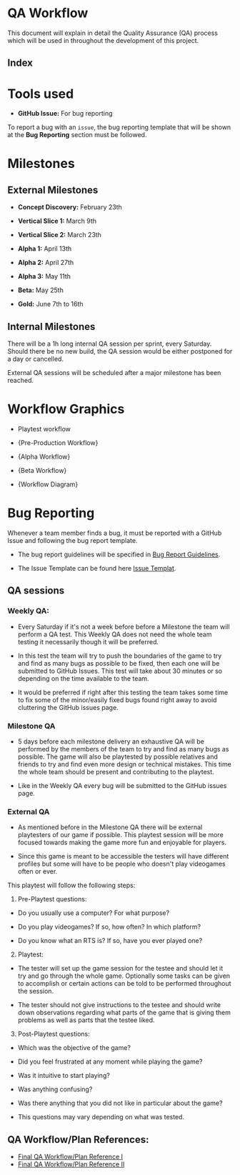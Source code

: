 # QA Workflow

This document will explain in detail the Quality Assurance (QA) process which will be used in throughout the development of this project.

## Index


# Tools used
- **GitHub Issue:** For bug reporting

To report a bug with an `issue`, the bug reporting template that will be shown at the **Bug Reporting** section must be followed. 


# Milestones
## External Milestones
- **Concept Discovery:** February 23th

- **Vertical Slice 1:**  March 9th

- **Vertical Slice 2:**  March 23th

- **Alpha 1:**  April 13th

- **Alpha 2:**  April 27th

- **Alpha 3:**  May 11th

- **Beta:** May 25th

- **Gold:** June 7th to 16th 

## Internal Milestones
There will be a 1h long internal QA session per sprint, every Saturday. Should there be no new build, the QA session would be either postponed for a day or cancelled.

External QA sessions will be scheduled after a major milestone has been reached.

# Workflow Graphics
- Playtest workflow

- {Pre-Production Workflow}
- {Alpha Workflow}
- {Beta Workflow}
- {Workflow Diagram}

# Bug Reporting
Whenever a team member finds a bug, it must be reported with a GitHub Issue and following the bug report template.

- The bug report guidelines will be specified in [Bug Report Guidelines](https://github.com/MissclickStudios/Projecte3/blob/main/Docs/Issues/issues_guidelines.md).

- The Issue Template can be found here [Issue Templat](https://github.com/MissclickStudios/Projecte3/blob/main/Docs/Issues/issues_template.md).



## QA sessions

### Weekly QA:

- Every Saturday if it's not a week before before a Milestone the team will perform a QA test. This Weekly QA does not need the whole team testing it necessarily though it will be preferred. 

- In this test the team will try to push the boundaries of the game to try and find as many bugs as possible to be fixed, then each one will be submitted to GitHub Issues. This test will take about 30 minutes or so depending on the time available to the team.

- It would be preferred if right after this testing the team takes some time to fix some of the minor/easily fixed bugs found right away to avoid cluttering the GitHub issues page.

### Milestone QA

- 5 days before each milestone delivery an exhaustive QA will be performed by the members of the team to try and find as many bugs as possible. The game will also be playtested by possible relatives and friends to try and find even more design or technical mistakes. This time the whole team should be present and contributing to the playtest.

- Like in the Weekly QA every bug will be submitted to the GitHub issues page.

### External QA

-  As mentioned before in the Milestone QA there will be external playtesters of our game if possible. This playtest session will be more focused towards making the game more fun and enjoyable for players.

- Since this game is meant to be accessible the testers will have different profiles but some will have to be people who doesn't play videogames often or ever.

This playtest will follow the following steps:

1. Pre-Playtest questions:

- Do you usually use a computer? For what purpose?

- Do you play videogames? If so, how often? In which platform?

- Do you know what an RTS is? If so, have you ever played one?

2. Playtest:

- The tester will set up the game session for the testee and should let it try and go through the whole game. Optionally some tasks can be given to accomplish or certain actions can be told to be performed throughout the session.

- The tester should not give instructions to the testee and should write down observations regarding what parts of the game that is giving them problems as well as parts that the testee liked.

3. Post-Playtest questions:

- Which was the objective of the game?

- Did you feel frustrated at any moment while playing the game?

- Was it intuitive to start playing?

- Was anything confusing?

- Was there anything that you did not like in particular about the game?

- This questions may vary depending on what was tested.

## QA Workflow/Plan References:
- [Final QA Workflow/Plan Reference I](https://github.com/DevCrumbs/Warcraft-II/wiki/8.-QA-Plan)
- [Final QA Workflow/Plan Reference II](https://github.com/CheckTheDog/Fantasy-Brawl/wiki/7.-QA-Plan)
